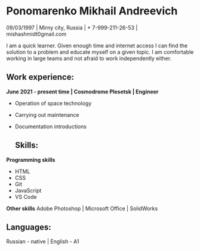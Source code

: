 # Ponomarenko Mikhail Andreevich 

09/03/1997 | Mirny city, Russia | + 7-999-211-26-53 | mishashmidt0gmail.com

I am a quick learner. Given enough time and internet access I can find the solution to a problem and educate myself on a given topic. I am comfortable working in large teams and not afraid to work independently either.

  ## Work experience:


**June 2021 - present time | Cosmodrome Plesetsk | Engineer**
* Operation of space technology
* Carrying out maintenance
* Documentation introductions

  ## Skills:


**Programming skills**
* HTML
* CSS
* Git
* JavaScript
* VS Code

**Other skills**
Adobe Photoshop | Microsoft Office | SolidWorks

  ## Languages:

Russian - native | English - A1
